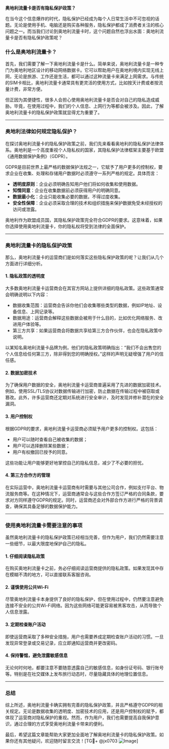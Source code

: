 **奥地利流量卡是否有隐私保护政策？**

在当今这个信息爆炸的时代，隐私保护已经成为每个人日常生活中不可忽视的话题。无论是使用手机、电脑还是购买各种服务，隐私保护都成了消费者关注的核心问题之一。而当我们讨论到奥地利流量卡时，这个问题自然也浮出水面：奥地利流量卡是否有隐私保护政策呢？

### 什么是奥地利流量卡？

首先，我们需要了解一下奥地利流量卡是什么。简单来说，奥地利流量卡是一种专门为奥地利地区设计的移动网络数据卡。它可以帮助用户在奥地利境内实现无线上网，无论是旅游、工作还是生活，都可以通过这种流量卡来满足上网需求。与传统的SIM卡相比，奥地利流量卡通常具有更灵活的使用方式，比如按天计费或者按流量计费，非常方便。

但正因为其便捷性，很多人会担心使用奥地利流量卡是否会对自己的隐私造成威胁。毕竟，在使用过程中，我们的个人信息、上网行为等都会被涉及。因此，了解奥地利流量卡的隐私保护政策就显得尤为重要了。

---

### 奥地利法律如何规定隐私保护？

在探讨奥地利流量卡的隐私保护政策之前，我们先来看看奥地利的隐私保护法律体系。奥地利是一个高度重视个人隐私权的国家，其隐私保护法律框架主要基于欧盟《通用数据保护条例》（GDPR）。

GDPR是目前世界上最严格的数据保护法规之一，它赋予了用户更多的控制权，要求企业在收集、处理和存储用户数据时必须遵守一系列严格的规定。具体而言：

- **透明度原则**：企业必须明确告知用户他们将如何收集和使用数据。
- **知情同意**：企业在收集数据前必须获得用户的明确同意。
- **数据最小化**：企业只能收集必要的数据，不得过度收集。
- **安全性保障**：企业必须采取合理的技术和组织措施来保护数据免受未经授权的访问或泄露。

奥地利作为欧盟成员国，其隐私保护政策完全符合GDPR的要求。这意味着，如果你选择使用奥地利流量卡，你的隐私权将受到法律的全面保护。

---

### 奥地利流量卡的隐私保护政策

那么，奥地利流量卡的运营商们是如何落实这些隐私保护政策的呢？让我们从几个方面进行详细分析。

#### 1. **隐私政策的透明度**
大多数奥地利流量卡运营商会在其官方网站上提供详细的隐私政策。这些政策通常会明确说明以下内容：
- 数据收集范围：运营商会告诉你他们会收集哪些类型的数据，例如IP地址、设备信息、上网记录等。
- 数据用途：运营商会解释这些数据会被用于什么目的，比如优化网络服务、改进用户体验等。
- 第三方共享：如果运营商会将数据共享给第三方合作伙伴，也会在隐私政策中说明。

以某知名奥地利流量卡品牌为例，他们的隐私政策明确指出：“我们不会出售您的个人信息给任何第三方，除非得到您的明确授权。”这样的声明无疑增强了用户的信任感。

#### 2. **数据加密技术**
为了确保用户数据的安全，奥地利流量卡运营商普遍采用了先进的数据加密技术。例如，使用SSL/TLS协议对数据传输进行加密，防止数据在传输过程中被窃取或篡改。此外，许多运营商还定期对系统进行安全审计，及时发现并修补潜在的安全漏洞。

#### 3. **用户控制权**
根据GDPR的要求，奥地利流量卡运营商必须赋予用户更多的控制权。这包括：
- 用户可以随时查看自己被收集的数据；
- 用户可以选择删除某些数据；
- 用户有权撤回已授予的同意。

这些功能让用户能够更好地掌控自己的隐私信息，减少了不必要的担忧。

#### 4. **第三方合作方的管理**
在实际运营中，奥地利流量卡运营商有时需要与其他公司合作，例如支付平台、物流服务商等。在这种情况下，运营商通常会与这些合作方签订严格的合同条款，要求对方同样遵守GDPR的规定。同时，运营商还会对外部合作方进行严格的背景调查，确保其具备足够的数据保护能力。

---

### 使用奥地利流量卡需要注意的事项

虽然奥地利流量卡的隐私保护政策已经相当完善，但作为用户，我们仍然需要注意一些细节，以最大限度地保护自己的隐私。

#### 1. **仔细阅读隐私政策**
在购买奥地利流量卡之前，务必仔细阅读运营商提供的隐私政策。如果发现其中存在模糊不清的地方，可以直接联系客服咨询。

#### 2. **谨慎使用公共Wi-Fi**
尽管奥地利流量卡本身提供了良好的隐私保护，但在使用过程中，仍然要注意避免连接不安全的公共Wi-Fi网络。因为这些网络可能更容易被黑客攻击，从而导致个人信息泄露。

#### 3. **定期检查账户活动**
即使运营商采取了多种安全措施，用户也需要养成定期检查账户活动的习惯。一旦发现异常登录或交易记录，应立即通知运营商并更改密码。

#### 4. **保持警惕，避免泄露敏感信息**
无论何时何地，都要注意不要随意透露自己的敏感信息，如身份证号码、银行账号等。特别是在社交媒体上发布旅行动态时，尽量隐藏具体的地理位置信息。

---

### 总结

综上所述，奥地利流量卡确实拥有完善的隐私保护政策，并且严格遵守GDPR的相关规定。无论是数据收集的透明度、加密技术的应用，还是用户控制权的赋予，都体现了运营商对隐私保护的重视。然而，作为用户，我们也需要提高自我保护意识，通过合理的方式享受奥地利流量卡带来的便利。

最后，希望这篇文章能帮助大家更加全面地了解奥地利流量卡的隐私保护政策。如果你还有其他疑问，欢迎随时留言交流！[TG💪+ @jx0703 ![Image](https://github.com/user-attachments/assets/dbca1d08-cadb-493c-b0ec-ad6f7a83f270)]